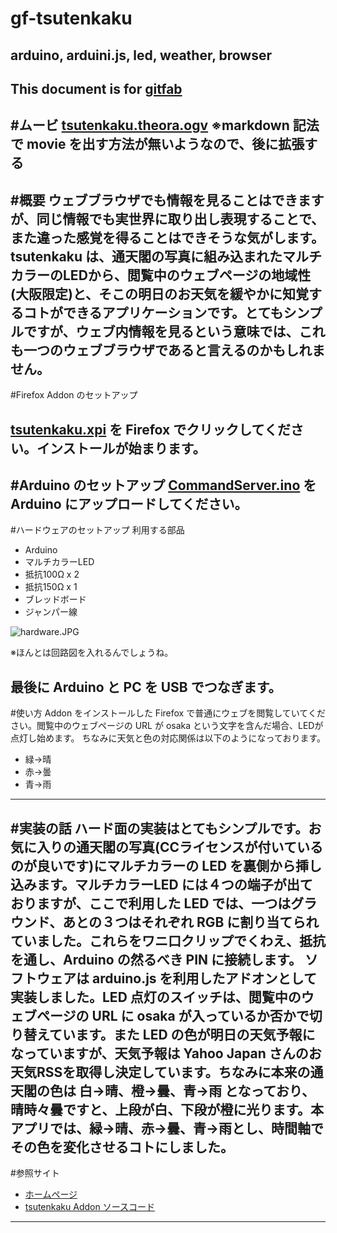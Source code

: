 # gf-tsutenkaku
## arduino, arduini.js, led, weather, browser
This document is for [gitfab](http://gitfab.org)
---
#ムービ
[tsutenkaku.theora.ogv](http://www.mecha-mozilla.org/projects/tsutenkaku/tsutenkaku.theora.ogv)
※markdown 記法で movie を出す方法が無いようなので、後に拡張する
---
#概要
ウェブブラウザでも情報を見ることはできますが、同じ情報でも実世界に取り出し表現することで、また違った感覚を得ることはできそうな気がします。tsutenkaku は、通天閣の写真に組み込まれたマルチカラーのLEDから、閲覧中のウェブページの地域性(大阪限定)と、そこの明日のお天気を緩やかに知覚するコトができるアプリケーションです。とてもシンプルですが、ウェブ内情報を見るという意味では、これも一つのウェブブラウザであると言えるのかもしれません。
---
#Firefox Addon のセットアップ

[tsutenkaku.xpi](https://raw.github.com/dadaa/gf-tsutenkaku/master/materials/tsutenkaku.xpi) を Firefox でクリックしてください。インストールが始まります。
---
#Arduino のセットアップ
[CommandServer.ino](https://raw.github.com/dadaa/arduino.js/master/core/sketch/CommandServer/CommandServer.ino) を Arduino にアップロードしてください。
---
#ハードウェアのセットアップ
利用する部品

* Arduino
* マルチカラーLED
* 抵抗100Ω x 2
* 抵抗150Ω x 1
* ブレッドボード
* ジャンパー線

![hardware.JPG](https://raw.github.com/dadaa/gf-tsutenkaku/master/materials/hardware.JPG)

※ほんとは回路図を入れるんでしょうね。

最後に Arduino と PC を USB でつなぎます。
---
#使い方
Addon をインストールした Firefox で普通にウェブを閲覧していてください。閲覧中のウェブページの URL が osaka という文字を含んだ場合、LEDが点灯し始めます。
ちなみに天気と色の対応関係は以下のようになっております。

* 緑→晴
* 赤→曇
* 青→雨
---
#実装の話
ハード面の実装はとてもシンプルです。お気に入りの通天閣の写真(CCライセンスが付いているのが良いです)にマルチカラーの LED を裏側から挿し込みます。マルチカラーLED には４つの端子が出ておりますが、ここで利用した LED では、一つはグラウンド、あとの３つはそれぞれ RGB に割り当てられていました。これらをワニ口クリップでくわえ、抵抗を通し、Arduino の然るべき PIN に接続します。
ソフトウェアは arduino.js を利用したアドオンとして実装しました。LED 点灯のスイッチは、閲覧中のウェブページの URL に osaka が入っているか否かで切り替えています。また LED の色が明日の天気予報になっていますが、天気予報は Yahoo Japan さんのお天気RSSを取得し決定しています。ちなみに本来の通天閣の色は 白→晴、橙→曇、青→雨 となっており、晴時々曇ですと、上段が白、下段が橙に光ります。本アプリでは、緑→晴、赤→曇、青→雨とし、時間軸でその色を変化させるコトにしました。
---
#参照サイト
* [ホームページ](http://www.mecha-mozilla.org/projects/tsutenkaku/)
* [tsutenkaku Addon ソースコード](https://github.com/dadaa/tsutenkaku)
---
